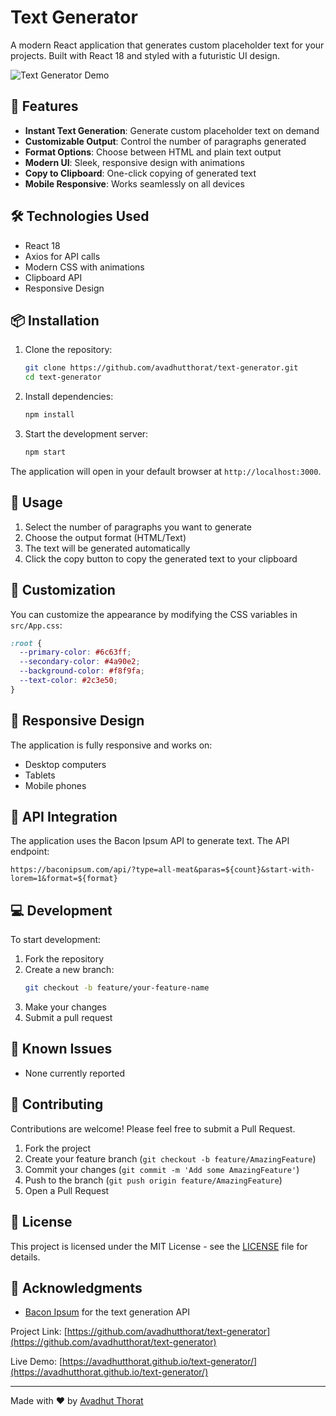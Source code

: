 # Text Generator

A modern React application that generates custom placeholder text for your projects. Built with React 18 and styled with a futuristic UI design.

![Text Generator Demo](public/demo.gif)

## 🚀 Features

- **Instant Text Generation**: Generate custom placeholder text on demand
- **Customizable Output**: Control the number of paragraphs generated
- **Format Options**: Choose between HTML and plain text output
- **Modern UI**: Sleek, responsive design with animations
- **Copy to Clipboard**: One-click copying of generated text
- **Mobile Responsive**: Works seamlessly on all devices

## 🛠️ Technologies Used

- React 18
- Axios for API calls
- Modern CSS with animations
- Clipboard API
- Responsive Design

## 📦 Installation

1. Clone the repository:

   ```bash
   git clone https://github.com/avadhutthorat/text-generator.git
   cd text-generator
   ```

2. Install dependencies:

   ```bash
   npm install
   ```

3. Start the development server:
   ```bash
   npm start
   ```

The application will open in your default browser at `http://localhost:3000`.

## 🔧 Usage

1. Select the number of paragraphs you want to generate
2. Choose the output format (HTML/Text)
3. The text will be generated automatically
4. Click the copy button to copy the generated text to your clipboard

## 🎨 Customization

You can customize the appearance by modifying the CSS variables in `src/App.css`:

```css
:root {
  --primary-color: #6c63ff;
  --secondary-color: #4a90e2;
  --background-color: #f8f9fa;
  --text-color: #2c3e50;
}
```

## 📱 Responsive Design

The application is fully responsive and works on:

- Desktop computers
- Tablets
- Mobile phones

## 🔄 API Integration

The application uses the Bacon Ipsum API to generate text. The API endpoint:

```
https://baconipsum.com/api/?type=all-meat&paras=${count}&start-with-lorem=1&format=${format}
```

## 💻 Development

To start development:

1. Fork the repository
2. Create a new branch:
   ```bash
   git checkout -b feature/your-feature-name
   ```
3. Make your changes
4. Submit a pull request

## 🐛 Known Issues

- None currently reported

## 🤝 Contributing

Contributions are welcome! Please feel free to submit a Pull Request.

1. Fork the project
2. Create your feature branch (`git checkout -b feature/AmazingFeature`)
3. Commit your changes (`git commit -m 'Add some AmazingFeature'`)
4. Push to the branch (`git push origin feature/AmazingFeature`)
5. Open a Pull Request

## 📄 License

This project is licensed under the MIT License - see the [LICENSE](LICENSE) file for details.

## 👏 Acknowledgments

- [Bacon Ipsum](https://baconipsum.com/) for the text generation API

Project Link: [https://github.com/avadhutthorat/text-generator](https://github.com/avadhutthorat/text-generator)

Live Demo: [https://avadhutthorat.github.io/text-generator/](https://avadhutthorat.github.io/text-generator/)

---

Made with ❤️ by [Avadhut Thorat](https://github.com/avadhutthorat)
